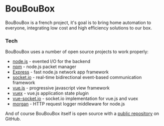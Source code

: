 # BouBouBox

BouBouBox is a french project, it's goal is to bring home automation to everyone, integrating low cost and high efficiency solutions to our box.

### Tech

BouBouBox uses a number of open source projects to work properly:

* [node.js](https://nodejs.org/en/) - evented I/O for the backend
* [npm](https://www.npmjs.com/) - node.js packet manager
* [Express](http://expressjs.com/) - fast node.js network app framework
* [socket.io](https://socket.io/) - real-time bidirectional event-based communication framework
* [vue.js](https://vuejs.org/) - progressive javascript view framework
* [vuex](https://vuex.vuejs.org) - vue.js application state plugin
* [vue-socket.io](https://github.com/MetinSeylan/Vue-Socket.io) - socket.io implementation for vue.js and vuex
* [morgan](https://github.com/expressjs/morgan) - HTTP request logger middleware for node.js

And of course BouBouBox itself is open source with a [public repository](https://github.com/Imbuzi/BouBouBox) on GitHub.